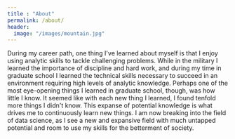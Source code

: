 ```yaml
---
title : "About"
permalink: /about/
header:
  image: "/images/mountain.jpg"
---
```


During my career path, one thing I've learned about myself is that I enjoy using analytic skills to tackle challenging problems. While in the military I learned the importance of discipline and hard work, and during my time in graduate school I learned the technical skills necessary to succeed in an environment requiring high levels of analytic knowledge. Perhaps one of the most eye-opening things I learned in graduate school, though, was how little I know. It seemed like with each new thing I learned, I found tenfold more things I didn't know. This expanse of potential knowledge is what drives me to continuously learn new things. I am now breaking into the field of data science, as I see a new and expansive field with much untapped potential and room to use my skills for the betterment of society. 